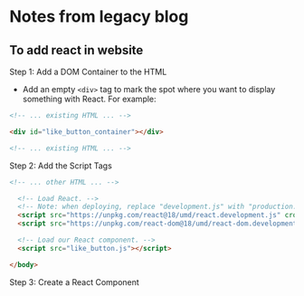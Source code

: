 # Notes from legacy blog

## To add react in website
Step 1: Add a DOM Container to the HTML
- Add an empty ```<div>``` tag to mark the spot where you want to display something with React. For example:
```html
<!-- ... existing HTML ... -->

<div id="like_button_container"></div>

<!-- ... existing HTML ... -->
```
Step 2: Add the Script Tags
```html
<!-- ... other HTML ... -->

  <!-- Load React. -->
  <!-- Note: when deploying, replace "development.js" with "production.min.js". -->
  <script src="https://unpkg.com/react@18/umd/react.development.js" crossorigin></script>
  <script src="https://unpkg.com/react-dom@18/umd/react-dom.development.js" crossorigin></script>

  <!-- Load our React component. -->
  <script src="like_button.js"></script>

</body>
```
Step 3: Create a React Component
